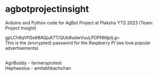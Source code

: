 # agbotprojectinsight
Arduino and Python code for AgBot Project at Plaksha YTS 2023 (Team: Project Insight)

gpLCh6qVflSe88AQjuK7T/QUb8udwVuuLPOPNMjplLg= <br>
This is the (encrypted) password for the Raspberry PI
(we love popular advertisements) <br><br>

AgriBuddy - farmersprotest <br>
Hephaestus - amitabhbachchan
